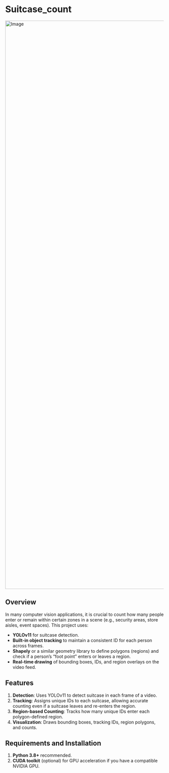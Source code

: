 # Suitcase_count

<img width="1800" alt="Image" src="[https://github.com/user-attachments/assets/84077af1-04c4-4014-a4d0-76e7baa8ba35](https://github.com/Cuongfx/Suitcase_count/blob/main/suitcase.jpg)" />

## Overview
In many computer vision applications, it is crucial to count how many people enter or remain within certain zones in a scene (e.g., security areas, store aisles, event spaces). This project uses:

- **YOLOv11** for suitcase detection.  
- **Built-in object tracking** to maintain a consistent ID for each person across frames.  
- **Shapely** or a similar geometry library to define polygons (regions) and check if a person’s “foot point” enters or leaves a region.  
- **Real-time drawing** of bounding boxes, IDs, and region overlays on the video feed.

## Features
1. **Detection**: Uses YOLOv11 to detect suitcase in each frame of a video.  
2. **Tracking**: Assigns unique IDs to each suitcase, allowing accurate counting even if a suitcase leaves and re-enters the region.  
3. **Region-based Counting**: Tracks how many unique IDs enter each polygon-defined region.  
4. **Visualization**: Draws bounding boxes, tracking IDs, region polygons, and counts.

## Requirements and Installation
1. **Python 3.8+** recommended.  
2. **CUDA toolkit** (optional) for GPU acceleration if you have a compatible NVIDIA GPU.  


